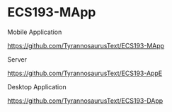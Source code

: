 # ECS193-MApp
Mobile Application

https://github.com/TyrannosaurusText/ECS193-MApp 

Server

https://github.com/TyrannosaurusText/ECS193-AppE 

Desktop Application

https://github.com/TyrannosaurusText/ECS193-DApp
